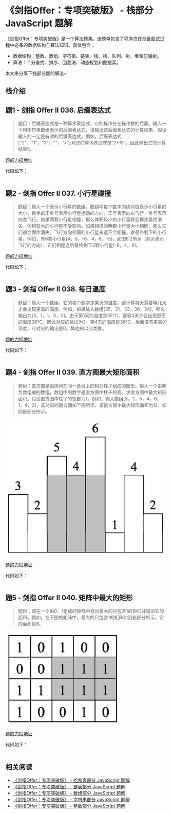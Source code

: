 # 《剑指Offer：专项突破版》 - 栈部分 JavaScript 题解
《剑指Offer：专项突破版》是一个算法题集。该题单包含了程序员在准备面试过程中必备的数据结构与算法知识。具体包含：
- 数据结构：整数、数组、字符串、链表、栈、栈、队列、树、堆和前缀树。
- 算法：二分查找、排序、回溯法、动态规划和图搜索。 

本文来分享下栈部分题的解法~

## 栈介绍

## 题1 - 剑指 Offer II 036. 后缀表达式
> 题目：后缀表达式是一种算术表达式，它的操作符在操作数的后面。输入一个用字符串数组表示的后缀表达式，请输出该后缀表达式的计算结果。假设输入的一定是有效的后缀表达式。例如，后缀表达式["2"，"1"，"3"，"*"，"+"]对应的算术表达式是“2+1*3”，因此输出它的计算结果5。

[题的力扣地址](https://leetcode-cn.com/problems/8Zf90G/)

代码如下：

```js
```

## 题2 - 剑指 Offer II 037. 小行星碰撞
> 题目：输入一个表示小行星的数组，数组中每个数字的绝对值表示小行星的大小，数字的正负号表示小行星运动的方向，正号表示向右飞行，负号表示向左飞行。如果两颗小行星相撞，那么体积较小的小行星将会爆炸最终消失，体积较大的小行星不受影响。如果相撞的两颗小行星大小相同，那么它们都会爆炸消失。飞行方向相同的小行星永远不会相撞。求最终剩下的小行星。例如，有6颗小行星[4，5，-6，4，8，-5]，如图6.2所示（箭头表示飞行的方向），它们相撞之后最终剩下3颗小行星[-6，4，8]。

[题的力扣地址](https://leetcode-cn.com/problems/XagZNi/)

代码如下：

```js
```

## 题3 - 剑指 Offer II 038. 每日温度
> 题目：输入一个数组，它的每个数字是某天的温度。请计算每天需要等几天才会出现更高的温度。例如，如果输入数组[35，31，33，36，34]，那么输出为[3，1，1，0，0]。由于第1天的温度是35℃，要等3天才会出现更高的温度36℃，因此对应的输出为3。第4天的温度是36℃，后面没有更高的温度，它对应的输出是0。其他的以此类推。

[题的力扣地址](https://leetcode-cn.com/problems/iIQa4I/)

代码如下：

```js
```

## 题4 - 剑指 Offer II 039. 直方图最大矩形面积
> 题目：直方图是由排列在同一基线上的相邻柱子组成的图形。输入一个由非负数组成的数组，数组中的数字是直方图中柱子的高。求直方图中最大矩形面积。假设直方图中柱子的宽都为1。例如，输入数组[3，2，5，4，6，1，4，2]，其对应的直方图如下图所示，该直方图中最大矩形面积为12，如阴影部分所示。

![](./images/area.jpeg)

[题的力扣地址](https://leetcode-cn.com/problems/0ynMMM/)

代码如下：

```js
```

## 题5 - 剑指 Offer II 040. 矩阵中最大的矩形
> 题目：请在一个由0、1组成的矩阵中找出最大的只包含1的矩形并输出它的面积。例如，在下图的矩阵中，最大的只包含1的矩阵如阴影部分所示，它的面积是6。

![](./images/matrix.jpeg)

[题的力扣地址](https://leetcode-cn.com/problems/PLYXKQ/)

代码如下：

```js
```


## 相关阅读
* [《剑指Offer：专项突破版》 - 哈希表部分 JavaScript 题解]()
* [《剑指Offer：专项突破版》 - 链表部分 JavaScript 题解](https://mp.weixin.qq.com/s/IOA1cOa38c4DHcANcQgSKA)
* [《剑指Offer：专项突破版》 - 数组部分 JavaScript 题解](https://mp.weixin.qq.com/s/gU9gDo60IWbuBmoeX4a3gA)
* [《剑指Offer：专项突破版》 - 字符串部分 JavaScript 题解](https://mp.weixin.qq.com/s/aD4sEREM50EF294Mnt7xrw)
* [《剑指Offer：专项突破版》 - 整数部分 JavaScript 题解](https://mp.weixin.qq.com/s/E9wxw1ahtBeCAE_njmIr2Q)